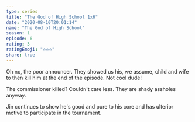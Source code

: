 ```yaml
---
type: series
title: "The God of High School 1x6"
date: "2020-08-10T20:01:14"
name: "The God of High School"
season: 1
episode: 6
rating: 3
ratingEmoji: "⭐️⭐️⭐️"
share: true
---
```


Oh no, the poor announcer. They showed us his, we assume, child and wife to then kill him at the end of the episode. Not cool dude!

The commissioner killed? Couldn't care less. They are shady assholes anyway.

Jin continues to show he's good and pure to his core and has ulterior motive to participate in the tournament.
